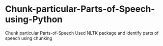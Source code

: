 # Chunk-particular-Parts-of-Speech-using-Python
Chunk particular Parts-of-Speech 
Used NLTK package and identify  parts of speech using chunking
